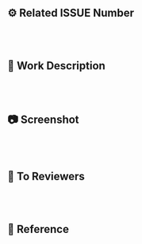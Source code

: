 <!-- commit은 작게, pr은 자세하게 -->

## ⚙️ Related ISSUE Number
<!-- ex) #이슈번호 -->


<br><br>
## 📄 Work Description
<!-- 작업 내용을 설명해주세요 -->


<br><br>
## 📷 Screenshot
<!-- 동영상, 사진, 로그 등 -->


<br><br>
## 💬 To Reviewers
<!-- 리뷰어가 특별히 봐주었으면 하는 부분이 있다면 작성해주세요 -->


<br><br>
## 🔗 Reference
<!-- 문제를 해결하면서 도움이 되었거나, 참고했던 사이트 (코드링크) -->